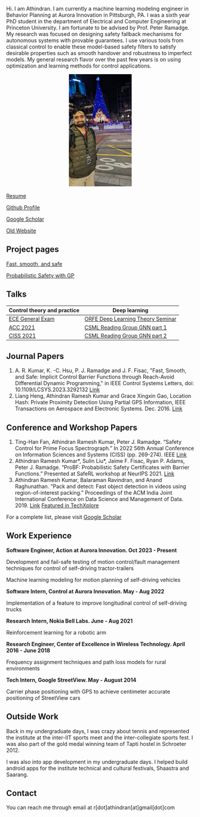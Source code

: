 
Hi. I am Athindran. I am currently a machine learning modeling engineer in Behavior Planning at Aurora Innovation in Pittsburgh, PA. I was a sixth year PhD student in the department of Electrical and Computer Engineering at Princeton University. I am fortunate to be advised by Prof. Peter Ramadge. My research was focused on designing safety fallback mechanisms for autonomous systems with provable guarantees. I use various tools from classical control to enable these model-based safety filters to satisfy desirable properties such as smooth handover and robustness to imperfect models. My general research flavor over the past few years is on using optimization and learning methods for control applications.

<p align="center">
<img src="images/profile.jpg" height="300" class="center">
</p>

[ Resume ](PDFs/Athindran_cv_jul62025.pdf) 

[ Github Profile ](https://github.com/athindran) 

[ Google Scholar ](https://scholar.google.com/citations?user=KzDwYYMAAAAJ&hl=en&oi=ao)

[Old Website](https://sites.google.com/site/athindranrameshkumar/home)

## Project pages

[Fast, smooth, and safe](https://sites.google.com/view/fsslcss/home)&nbsp;&nbsp;

[Probabilistic Safety with GP](https://sites.google.com/view/probf/home)

## Talks

| Control theory and practice   | Deep learning |
| --------------------------------- | ---------------------------------- |
| [ECE General Exam](PDFs/General_Exam_Spring__Copy_.pdf) | [ORFE Deep Learning Theory Seminar](PDFs/Deep_learning_seminar_athindran.pdf)  |
| [ACC 2021](PDFs/ACC_2021_Athindran.pdf)  | [CSML Reading Group GNN part 1](PDFs/CSML_reading_group_seminar1.pdf)  |
| [CISS 2021](PDFs/CISS_2021_Athindran.pdf) | [CSML Reading Group GNN part 2](PDFs/CSML_reading_seminar2.pdf)  |

## Journal Papers

1. A. R. Kumar, K. -C. Hsu, P. J. Ramadge and J. F. Fisac, "Fast, Smooth, and Safe: Implicit Control Barrier Functions through Reach-Avoid Differential Dynamic Programming," in IEEE Control Systems Letters, doi: 10.1109/LCSYS.2023.3292132 [Link](https://sites.google.com/view/fsslcss/home)
2. Liang Heng, Athindran Ramesh Kumar and Grace Xingxin Gao, Location Hash: Private Proximity Detection Using Partial GPS Information, IEEE Transactions on Aerospace and Electronic Systems. Dec. 2016. [Link](http://ieeexplore.ieee.org/document/7855590/)

## Conference and Workshop Papers

1. Ting-Han Fan, Athindran Ramesh Kumar, Peter J. Ramadge. “Safety Control for Prime Focus Spectrograph.” In 2022 56th Annual Conference on Information Sciences and Systems (CISS) (pp. 269-274). IEEE [Link](https://ieeexplore.ieee.org/document/9751172)
2. Athindran Ramesh Kumar\*, Sulin Liu\*, Jaime F. Fisac, Ryan P. Adams, Peter J. Ramadge. “ProBF: Probabilistic Safety Certificates with Barrier Functions.” Presented at SafeRL workshop at NeurIPS 2021. [Link](https://sites.google.com/view/probf/home)
3. Athindran Ramesh Kumar, Balaraman Ravindran, and Anand Raghunathan. “Pack and detect: Fast object detection in videos using region-of-interest packing.” Proceedings of the ACM India Joint International Conference on Data Science and Management of Data. 2019. [Link](https://dl.acm.org/doi/abs/10.1145/3297001.3297020)  [Featured in TechXplore](https://techxplore.com/news/2018-09-fast-videos-region-of-interest.html)

For a complete list, please visit [Google Scholar](https://scholar.google.com/citations?user=KzDwYYMAAAAJ&hl=en&oi=ao)

## Work Experience

**Software Engineer, Action at Aurora Innovation. Oct 2023 - Present**

Development and fail-safe testing of motion control/fault management techniques for control of self-driving tractor-trailers

Machine learning modeling for motion planning of self-driving vehicles

**Software Intern, Control at Aurora Innovation. May - Aug 2022**

Implementation of a feature to improve longitudinal control of self-driving trucks

**Research Intern, Nokia Bell Labs. June - Aug 2021**

Reinforcement learning for a robotic arm

**Research Engineer, Center of Excellence in Wireless Technology. April 2016 - June 2018**

Frequency assignment techniques and path loss models for rural environments

**Tech Intern, Google StreetView. May - August 2014**

Carrier phase positioning with GPS to achieve centimeter accurate positioning of StreetView cars

## Outside Work

Back in my undergraduate days, I was crazy about tennis and represented the institute at the inter-IIT sports meet and the inter-collegiate sports fest. I was also part of the gold medal winning team of Tapti hostel in Schroeter 2012.

I was also into app development in my undergraduate days. I helped build android apps for the institute technical and cultural festivals, Shaastra and Saarang.

## Contact
You can reach me through email at r[dot]athindran[at]gmail[dot]com
